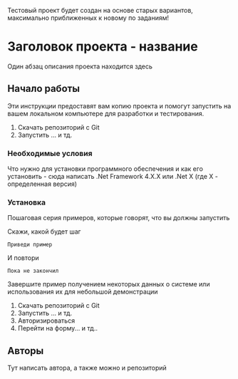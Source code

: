 
Тестовый проект будет создан на основе старых вариантов, максимально приближенных к новому по заданиям!


# Заголовок проекта - название

Один абзац описания проекта находится здесь

## Начало работы

Эти инструкции предоставят вам копию проекта и помогут запустить на вашем локальном компьютере для разработки и тестирования.

1. Скачать репозиторий с Git
2. Запустить ... и тд. 

### Необходимые условия

Что нужно для установки программного обеспечения и как его установить - сюда написать .Net Framework 4.X.X  или .Net X  (где X - определенная версия)  

### Установка

Пошаговая серия примеров, которые говорят, что вы должны запустить

Скажи, какой будет шаг

```
Приведи пример
```

И повтори

```
Пока не закончил
```

Завершите пример получением некоторых данных о системе или использования их для небольшой демонстрации


1. Скачать репозиторий с Git
2. Запустить ... и тд.
3. Авторизироваться
4. Перейти на форму... и тд..

## Авторы

Тут написать автора, а также можно и репозиторий
